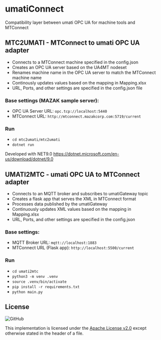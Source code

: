 # umatiConnect
Compatibility layer between umati OPC UA for machine tools and MTConnect 


## MTC2UMATI - MTConnect to umati OPC UA adapter
- Connects to a MTConnect machine specified in the config.json
- Creates an OPC UA server based on the UA4MT nodeset
- Renames machine name in the OPC UA server to match the MTConnect machine name
- Continously updates values based on the mapping in Mapping.xlsx
- URL, Ports, and other settings are specified in the config.json file

### Base settings (MAZAK sample server):
- OPC UA Server URL: `opc.tcp://localhost:5440`
- MTConnect URL: `http://mtconnect.mazakcorp.com:5719/current`

### Run
- `cd mtc2umati/mtc2umati`
- `dotnet run`

Developed with NET9.0 https://dotnet.microsoft.com/en-us/download/dotnet/9.0


## UMATI2MTC - umati OPC UA to MTConnect adapter
- Connects to an MQTT broker and subscribes to umatiGateway topic
- Creates a flask app that serves the XML in MTConnect format
- Processes data published by the umatiGateway
- Continuously updates XML values based on the mapping in Mapping.xlsx
- URL, Ports, and other settings are specified in the config.json 

### Base settings:
- MQTT Broker URL: `mqtt://localhost:1883`
- MTConnect URL (Flask app): `http://localhost:5500/current`


### Run
- `cd umati2mtc`
- `python3 -m venv .venv`
- `source .venv/bin/activate`
- `pip install -r requirements.txt`
- `python main.py`


## License

![GitHub](https://img.shields.io/github/license/umati/connect)

This implementation is licensed under the [Apache License v2.0](LICENSE) except otherwise stated in the header of a file.

